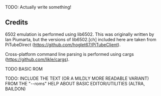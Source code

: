 TODO: Actually write something!

## Credits

6502 emulation is performed using lib6502. This was originally written by Ian Piumarta, but the versions of lib6502.[ch] included here are taken from PiTubeDirect (https://github.com/hoglet67/PiTubeClient).

Cross-platform command line parsing is performed using cargs (https://github.com/likle/cargs).

TODO BASIC ROM

TODO: INCLUDE THE TEXT (OR A MILDLY MORE READABLE VARIANT) FROM THE "--roms" HELP ABOUT BASIC EDITOR/UTILITIES (ALTRA, BAILDON)
